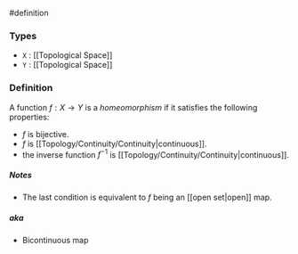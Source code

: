 #definition
### Types
- `X` : [[Topological Space]]
- `Y` : [[Topological Space]]
### Definition
A function $f : X \to Y$ is a *homeomorphism* if it satisfies the following properties:
- $f$ is bijective.
- $f$ is [[Topology/Continuity/Continuity|continuous]].
- the inverse function $f^{-1}$ is [[Topology/Continuity/Continuity|continuous]]. 
##### Notes
- The last condition is equivalent to $f$ being an [[open set|open]] map.
##### aka
- Bicontinuous map